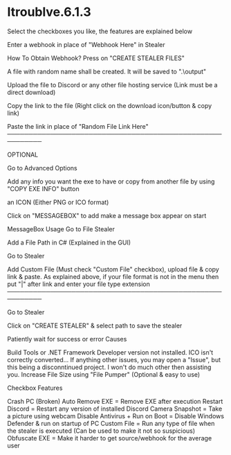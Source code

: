 # Itroublve.6.1.3
Select the checkboxes you like, the features are explained below

Enter a webhook in place of "Webhook Here" in Stealer

How To Obtain Webhook? Press on "CREATE STEALER FILES"

A file with random name shall be created. It will be saved to ".\output"

Upload the file to Discord or any other file hosting service (Link must be a direct download)

Copy the link to the file (Right click on the download icon/button & copy link)

Paste the link in place of "Random File Link Here" ──────────────────────────────────────────────────────────

OPTIONAL

Go to Advanced Options

Add any info you want the exe to have or copy from another file by using "COPY EXE INFO" button

an ICON (Either PNG or ICO format)

Click on "MESSAGEBOX" to add make a message box appear on start

MessageBox Usage Go to File Stealer

Add a File Path in C# (Explained in the GUI)

Go to Stealer

Add Custom File (Must check "Custom File" checkbox), upload file & copy link & paste. As explained above, if your file format is not in the menu then put "|" after link and enter your file type extension ──────────────────────────────────────────────────────────

Go to Stealer

Click on "CREATE STEALER" & select path to save the stealer

Patiently wait for success or error Causes

Build Tools or .NET Framework Developer version not installed. ICO isn't correctly converted... If anything other issues, you may open a "Issue", but this being a disconntinued project. I won't do much other then assisting you. Increase File Size using "File Pumper" (Optional & easy to use)

Checkbox Features

Crash PC (Broken) Auto Remove EXE = Remove EXE after execution Restart Discord = Restart any version of installed Discord Camera Snapshot = Take a picture using webcam Disable Antivirus + Run on Boot = Disable Windows Defender & run on startup of PC Custom File = Run any type of file when the stealer is executed (Can be used to make it not so suspicious) Obfuscate EXE = Make it harder to get source/webhook for the average user
